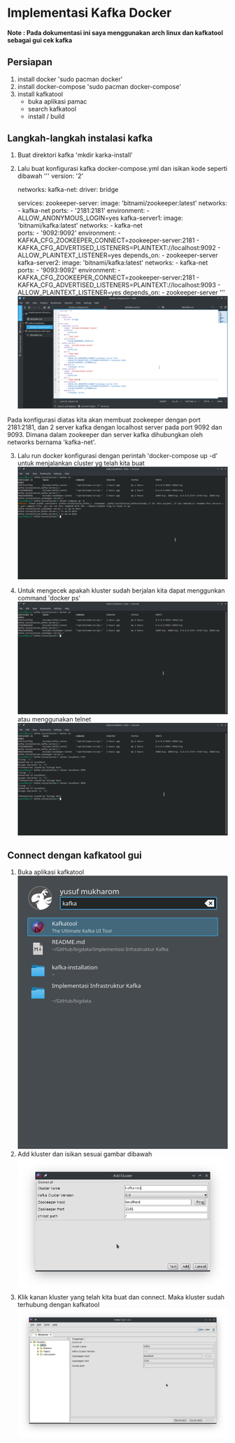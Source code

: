 # Implementasi Kafka Docker
#### Note : Pada dokumentasi ini saya menggunakan arch linux dan kafkatool sebagai gui cek kafka


## Persiapan
1. install docker 'sudo pacman docker'
2. install docker-compose 'sudo pacman docker-compose'
3. install kafkatool
    - buka aplikasi pamac
    - search kafkatool
    - install / build

## Langkah-langkah instalasi kafka
1. Buat direktori kafka 'mkdir karka-install'
2. Lalu buat konfigurasi kafka docker-compose.yml dan isikan kode seperti dibawah
    '''
    version: '2'

    networks:
    kafka-net:
        driver: bridge

    services:
    zookeeper-server:
        image: 'bitnami/zookeeper:latest'
        networks:
        - kafka-net
        ports:
        - '2181:2181'
        environment:
        - ALLOW_ANONYMOUS_LOGIN=yes
    kafka-server1:
        image: 'bitnami/kafka:latest'
        networks:
        - kafka-net    
        ports:
        - '9092:9092'
        environment:
        - KAFKA_CFG_ZOOKEEPER_CONNECT=zookeeper-server:2181
        - KAFKA_CFG_ADVERTISED_LISTENERS=PLAINTEXT://localhost:9092
        - ALLOW_PLAINTEXT_LISTENER=yes
        depends_on:
        - zookeeper-server
    kafka-server2:
        image: 'bitnami/kafka:latest'
        networks:
        - kafka-net    
        ports:
        - '9093:9092'
        environment:
        - KAFKA_CFG_ZOOKEEPER_CONNECT=zookeeper-server:2181
        - KAFKA_CFG_ADVERTISED_LISTENERS=PLAINTEXT://localhost:9093
        - ALLOW_PLAINTEXT_LISTENER=yes
        depends_on:
        - zookeeper-server
    '''
![Konfigurasi kluster](./dokumentasi/1.png)
    
Pada konfigurasi diatas kita akan membuat zookeeper dengan port 2181:2181, dan 2 server kafka dengan localhost server pada port 9092 dan 9093. Dimana dalam zookeeper dan server kafka dihubungkan oleh networks bernama 'kafka-net'.

3. Lalu run docker konfigurasi dengan perintah 'docker-compose up -d' untuk menjalankan cluster yg telah kita buat
![Run konfigurasi](./dokumentasi/2.png)

4. Untuk mengecek apakah kluster sudah berjalan kita dapat menggunkan command 'docker ps'
![Cek run](./dokumentasi/3.png)
atau menggunakan telnet
![Cek run telnet](./dokumentasi/4.png)

## Connect dengan kafkatool gui
1. Buka aplikasi kafkatool
![Open kafkatool](./dokumentasi/5.png)
2. Add kluster dan isikan sesuai gambar dibawah
![Open](./dokumentasi/6.png)
3. Klik kanan kluster yang telah kita buat dan connect. Maka kluster sudah terhubung dengan kafkatool
![Open](./dokumentasi/7.png)




